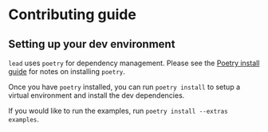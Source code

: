 # Contributing guide

## Setting up your dev environment

`lead` uses `poetry` for dependency management.
Please see the [Poetry install guide](https://python-poetry.org/docs/#installation) for notes on installing `poetry`.

Once you have `poetry` installed, you can run `poetry install` to setup a virtual environment and install the dev dependencies.

If you would like to run the examples, run `poetry install --extras examples`.
